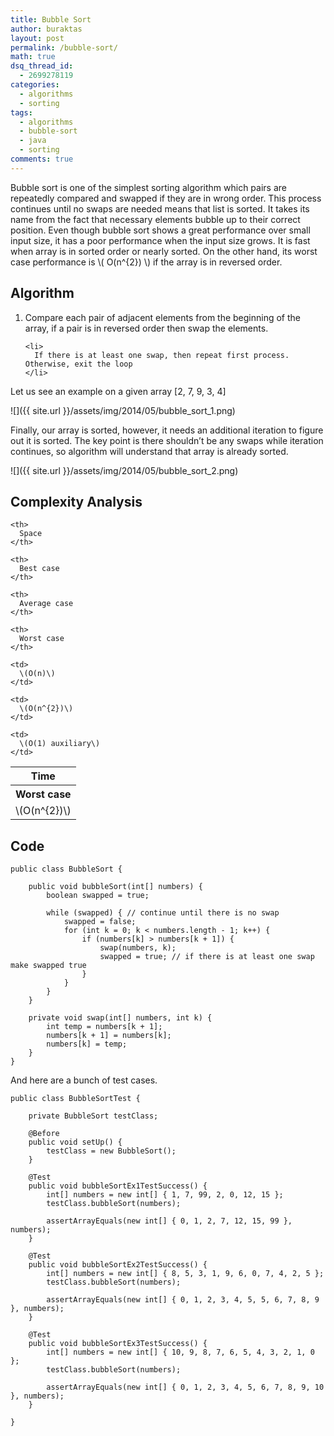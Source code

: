```yaml
---
title: Bubble Sort
author: buraktas
layout: post
permalink: /bubble-sort/
math: true
dsq_thread_id:
  - 2699278119
categories:
  - algorithms
  - sorting
tags:
  - algorithms
  - bubble-sort
  - java
  - sorting
comments: true
---
```

Bubble sort is one of the simplest sorting algorithm which pairs are repeatedly compared and swapped if they are in wrong order. This process continues until no swaps are needed means that list is sorted. It takes its name from the fact that necessary elements bubble up to their correct position. Even though bubble sort shows a great performance over small input size, it has a poor performance when the input size grows. It is fast when array is in sorted order or nearly sorted. On the other hand, its worst case performance is \\( O(n^{2}) \\) if the array is in reversed order.

<!--more-->

<h2> Algorithm </h2>

<div>
  <ol>
    <li>
      Compare each pair of adjacent elements from the beginning of the array, if a pair is in reversed order then swap the elements.
    </li>

    <li>
      If there is at least one swap, then repeat first process. Otherwise, exit the loop
    </li>
  </ol>
</div>

Let us see an example on a given array [2, 7, 9, 3, 4]

![]({{ site.url }}/assets/img/2014/05/bubble_sort_1.png)

Finally, our array is sorted, however, it needs an additional iteration to figure out it is sorted. The key point is there shouldn&#8217;t be any swaps while iteration continues, so algorithm will understand that array is already sorted.

![]({{ site.url }}/assets/img/2014/05/bubble_sort_2.png)

<h2> Complexity Analysis </h2>

<table class="TFtable">
  <tr>
    <th colspan="3">
      Time
    </th>

    <th>
      Space
    </th>
  </tr>

  <tr>
    <th>
      Worst case
    </th>

    <th>
      Best case
    </th>

    <th>
      Average case
    </th>

    <th>
      Worst case
    </th>
  </tr>

  <tr>
    <td>
      \(O(n^{2})\)
    </td>

    <td>
      \(O(n)\)
    </td>

    <td>
      \(O(n^{2})\)
    </td>

    <td>
      \(O(1) auxiliary\)
    </td>
  </tr>
</table>

<h2> Code </h2>

<pre>
<code class="language-java">public class BubbleSort {

    public void bubbleSort(int[] numbers) {
        boolean swapped = true;

        while (swapped) { // continue until there is no swap
            swapped = false;
            for (int k = 0; k &lt; numbers.length - 1; k++) {
                if (numbers[k] &gt; numbers[k + 1]) {
                    swap(numbers, k);
                    swapped = true; // if there is at least one swap make swapped true
                }
            }
        }
    }

    private void swap(int[] numbers, int k) {
        int temp = numbers[k + 1];
        numbers[k + 1] = numbers[k];
        numbers[k] = temp;
    }
}</code>
</pre>

And here are a bunch of test cases.

<pre>
<code class="language-java">public class BubbleSortTest {

    private BubbleSort testClass;

    @Before
    public void setUp() {
        testClass = new BubbleSort();
    }

    @Test
    public void bubbleSortEx1TestSuccess() {
        int[] numbers = new int[] { 1, 7, 99, 2, 0, 12, 15 };
        testClass.bubbleSort(numbers);

        assertArrayEquals(new int[] { 0, 1, 2, 7, 12, 15, 99 }, numbers);
    }

    @Test
    public void bubbleSortEx2TestSuccess() {
        int[] numbers = new int[] { 8, 5, 3, 1, 9, 6, 0, 7, 4, 2, 5 };
        testClass.bubbleSort(numbers);

        assertArrayEquals(new int[] { 0, 1, 2, 3, 4, 5, 5, 6, 7, 8, 9 }, numbers);
    }

    @Test
    public void bubbleSortEx3TestSuccess() {
        int[] numbers = new int[] { 10, 9, 8, 7, 6, 5, 4, 3, 2, 1, 0 };
        testClass.bubbleSort(numbers);

        assertArrayEquals(new int[] { 0, 1, 2, 3, 4, 5, 6, 7, 8, 9, 10 }, numbers);
    }

}</code>
</pre>
